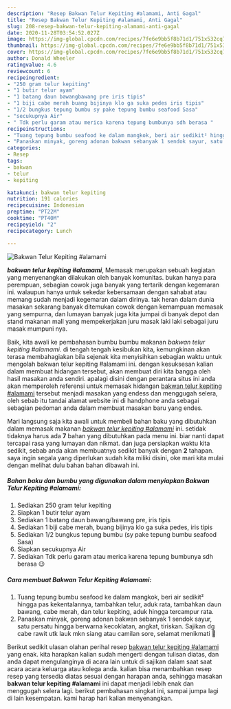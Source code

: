 ```yaml
---
description: "Resep Bakwan Telur Kepiting #alamami, Anti Gagal"
title: "Resep Bakwan Telur Kepiting #alamami, Anti Gagal"
slug: 208-resep-bakwan-telur-kepiting-alamami-anti-gagal
date: 2020-11-28T03:54:52.027Z
image: https://img-global.cpcdn.com/recipes/7fe6e9bb5f8b71d1/751x532cq70/bakwan-telur-kepiting-alamami-foto-resep-utama.jpg
thumbnail: https://img-global.cpcdn.com/recipes/7fe6e9bb5f8b71d1/751x532cq70/bakwan-telur-kepiting-alamami-foto-resep-utama.jpg
cover: https://img-global.cpcdn.com/recipes/7fe6e9bb5f8b71d1/751x532cq70/bakwan-telur-kepiting-alamami-foto-resep-utama.jpg
author: Donald Wheeler
ratingvalue: 4.6
reviewcount: 6
recipeingredient:
- "250 gram telur kepiting"
- "1 butir telur ayam"
- "1 batang daun bawangbawang pre iris tipis"
- "1 biji cabe merah buang bijinya klo ga suka pedes iris tipis"
- "1/2 bungkus tepung bumbu sy pake tepung bumbu seafood Sasa"
- "secukupnya Air"
- " Tdk perlu garam atau merica karena tepung bumbunya sdh berasa "
recipeinstructions:
- "Tuang tepung bumbu seafood ke dalam mangkok, beri air sedikit² hingga pas kekentalannya, tambahkan telur, aduk rata, tambahkan daun bawang, cabe merah, dan telur kepiting, aduk hingga tercampur rata."
- "Panaskan minyak, goreng adonan bakwan sebanyak 1 sendok sayur, satu persatu hingga berwarna kecoklatan, angkat, tiriskan. Sajikan dg cabe rawit utk lauk mkn siang atau camilan sore, selamat menikmati 🤗"
categories:
- Resep
tags:
- bakwan
- telur
- kepiting

katakunci: bakwan telur kepiting 
nutrition: 191 calories
recipecuisine: Indonesian
preptime: "PT22M"
cooktime: "PT40M"
recipeyield: "2"
recipecategory: Lunch

---
```



![Bakwan Telur Kepiting #alamami](https://img-global.cpcdn.com/recipes/7fe6e9bb5f8b71d1/751x532cq70/bakwan-telur-kepiting-alamami-foto-resep-utama.jpg)

<b><i>bakwan telur kepiting #alamami</i></b>, Memasak merupakan sebuah kegiatan yang menyenangkan dilakukan oleh banyak komunitas. bukan hanya para perempuan, sebagian cowok juga banyak yang tertarik dengan kegemaran ini. walaupun hanya untuk sekedar kebersamaan dengan sahabat atau memang sudah menjadi kegemaran dalam dirinya. tak heran dalam dunia masakan sekarang banyak ditemukan cowok dengan kemampuan memasak yang sempurna, dan lumayan banyak juga kita jumpai di banyak depot dan stand makanan mall yang mempekerjakan juru masak laki laki sebagai juru masak mumpuni nya.



Baik, kita awali ke pembahasan bumbu bumbu makanan <i>bakwan telur kepiting #alamami</i>. di tengah tengah kesibukan kita, kemungkinan akan terasa membahagiakan bila sejenak kita menyisihkan sebagian waktu untuk mengolah bakwan telur kepiting #alamami ini. dengan kesuksesan kalian dalam membuat hidangan tersebut, akan membuat diri kita bangga oleh hasil masakan anda sendiri. apalagi disini dengan perantara situs ini anda akan memperoleh referensi untuk memasak hidangan <u>bakwan telur kepiting #alamami</u> tersebut menjadi masakan yang endess dan menggugah selera, oleh sebab itu tandai alamat website ini di handphone anda sebagai sebagian pedoman anda dalam membuat masakan baru yang endes.


Mari langsung saja kita awali untuk membeli bahan baku yang dibutuhkan dalam memasak makanan <u><i>bakwan telur kepiting #alamami</i></u> ini. setidak tidaknya harus ada <b>7</b> bahan yang dibutuhkan pada menu ini. biar nanti dapat tercapai rasa yang lumayan dan nikmat. dan juga persiapkan waktu kita sedikit, sebab anda akan membuatnya sedikit banyak dengan <b>2</b> tahapan. saya ingin segala yang diperlukan sudah kita miliki disini, oke mari kita mulai dengan melihat dulu bahan bahan dibawah ini.

<!--inarticleads1-->

##### Bahan baku dan bumbu yang digunakan dalam menyiapkan Bakwan Telur Kepiting #alamami:

1. Sediakan 250 gram telur kepiting
1. Siapkan 1 butir telur ayam
1. Sediakan 1 batang daun bawang/bawang pre, iris tipis
1. Sediakan 1 biji cabe merah, buang bijinya klo ga suka pedes, iris tipis
1. Sediakan 1/2 bungkus tepung bumbu (sy pake tepung bumbu seafood Sasa)
1. Siapkan secukupnya Air
1. Sediakan  Tdk perlu garam atau merica karena tepung bumbunya sdh berasa 😉




<!--inarticleads2-->

##### Cara membuat Bakwan Telur Kepiting #alamami:

1. Tuang tepung bumbu seafood ke dalam mangkok, beri air sedikit² hingga pas kekentalannya, tambahkan telur, aduk rata, tambahkan daun bawang, cabe merah, dan telur kepiting, aduk hingga tercampur rata.
1. Panaskan minyak, goreng adonan bakwan sebanyak 1 sendok sayur, satu persatu hingga berwarna kecoklatan, angkat, tiriskan. Sajikan dg cabe rawit utk lauk mkn siang atau camilan sore, selamat menikmati 🤗




Berikut sedikit ulasan olahan perihal resep <u>bakwan telur kepiting #alamami</u> yang enak. kita harapkan kalian sudah mengerti dengan tulisan diatas, dan anda dapat mengulanginya di acara lain untuk di sajikan dalam saat saat acara acara keluarga atau kolega anda. kalian bisa menambahkan resep resep yang tersedia diatas sesuai dengan harapan anda, sehingga masakan <b>bakwan telur kepiting #alamami</b> ini dapat menjadi lebih enak dan menggugah selera lagi. berikut pembahasan singkat ini, sampai jumpa lagi di lain kesempatan. kami harap hari kalian menyenangkan.
